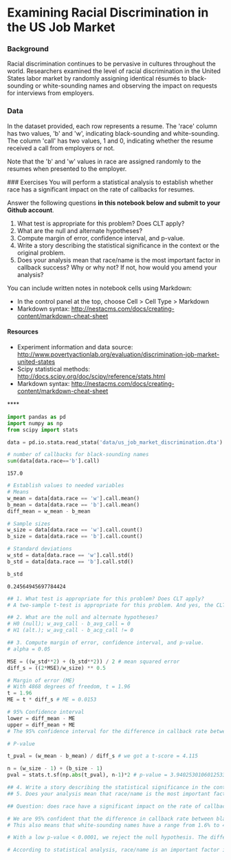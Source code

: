 
# Examining Racial Discrimination in the US Job Market

### Background
Racial discrimination continues to be pervasive in cultures throughout the world. Researchers examined the level of racial discrimination in the United States labor market by randomly assigning identical résumés to black-sounding or white-sounding names and observing the impact on requests for interviews from employers.

### Data
In the dataset provided, each row represents a resume. The 'race' column has two values, 'b' and 'w', indicating black-sounding and white-sounding. The column 'call' has two values, 1 and 0, indicating whether the resume received a call from employers or not.

Note that the 'b' and 'w' values in race are assigned randomly to the resumes when presented to the employer.

<div class="span5 alert alert-info">
### Exercises
You will perform a statistical analysis to establish whether race has a significant impact on the rate of callbacks for resumes.

Answer the following questions **in this notebook below and submit to your Github account**. 

   1. What test is appropriate for this problem? Does CLT apply?
   2. What are the null and alternate hypotheses?
   3. Compute margin of error, confidence interval, and p-value.
   4. Write a story describing the statistical significance in the context or the original problem.
   5. Does your analysis mean that race/name is the most important factor in callback success? Why or why not? If not, how would you amend your analysis?

You can include written notes in notebook cells using Markdown: 
   - In the control panel at the top, choose Cell > Cell Type > Markdown
   - Markdown syntax: http://nestacms.com/docs/creating-content/markdown-cheat-sheet


#### Resources
+ Experiment information and data source: http://www.povertyactionlab.org/evaluation/discrimination-job-market-united-states
+ Scipy statistical methods: http://docs.scipy.org/doc/scipy/reference/stats.html 
+ Markdown syntax: http://nestacms.com/docs/creating-content/markdown-cheat-sheet
</div>
****


```python
import pandas as pd
import numpy as np
from scipy import stats
```


```python
data = pd.io.stata.read_stata('data/us_job_market_discrimination.dta')
```


```python
# number of callbacks for black-sounding names
sum(data[data.race=='b'].call)
```




    157.0




```python
# Establish values to needed variables
# Means
w_mean = data[data.race == 'w'].call.mean()
b_mean = data[data.race == 'b'].call.mean()
diff_mean = w_mean - b_mean

# Sample sizes
w_size = data[data.race == 'w'].call.count()
b_size = data[data.race == 'b'].call.count()

# Standard deviations
w_std = data[data.race == 'w'].call.std()
b_std = data[data.race == 'b'].call.std()

b_std
```




    0.24564945697784424




```python
## 1. What test is appropriate for this problem? Does CLT apply?
# A two-sample t-test is appropriate for this problem. And yes, the CLT (Central Limit Theorem) does apply, because we are trying to see the frequency of callbacks depending on the race; we are testing to see if this applies to the population.

## 2. What are the null and alternate hypotheses?
# H0 (null); w_avg_call - b_avg_call = 0
# H1 (alt.); w_avg_call - b_acg_call != 0

## 3. Compute margin of error, confidence interval, and p-value.
# alpha = 0.05

MSE = ((w_std**2) + (b_std**2)) / 2 # mean squared error
diff_s = ((2*MSE)/w_size) ** 0.5

# Margin of error (ME)
# With 4868 degrees of freedom, t = 1.96
t = 1.96
ME = t * diff_s # ME = 0.0153

# 95% Confidence interval
lower = diff_mean - ME
upper = diff_mean + ME
# The 95% confidence interval for the difference in callback rate between 'w' and 'b' is (0.0168, 0.0473).

# P-value

t_pval = (w_mean - b_mean) / diff_s # we got a t-score = 4.115

n = (w_size - 1) + (b_size - 1)
pval = stats.t.sf(np.abs(t_pval), n-1)*2 # p-value = 3.9402530106012533e-05, so p-value < 0.0001
```


```python
## 4. Write a story describing the statistical significance in the context or the original problem.
## 5. Does your analysis mean that race/name is the most important factor in callback success? Why or why not? If not, how would you amend your analysis?

## Question: does race have a significant impact on the rate of callbacks for resumes?

# We are 95% confident that the difference in callback rate between black- and white-sounding names is between 0.0168 and 0.0473.
# This also means that white-sounding names have a range from 1.6% to 4.7% higher callback rate than black-sounding names.

# With a low p-value < 0.0001, we reject the null hypothesis. The difference between white- and black-sounding names is statistically significant.

# According to statistical analysis, race/name is an important factor in callback success.
```
